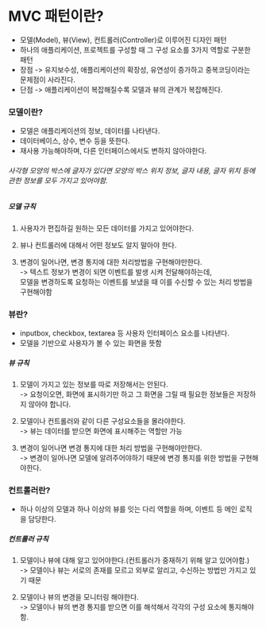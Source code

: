 # MVC 패턴이란?
* 모델(Model), 뷰(View), 컨트롤러(Controller)로 이루어진 디자인 패턴
* 하나의 애플리케이션, 프로젝트를 구성할 때 그 구성 요소를 3가지 역할로 구분한 패턴
* 장점 -> 유지보수성, 애플리케이션의 확장성, 유연성이 증가하고 중복코딩이라는 문제점이 사라진다.
* 단점 -> 애플리케이션이 복잡해질수록 모델과 뷰의 관계가 복잡해진다.

### 모델이란?
* 모델은 애플리케이션의 정보, 데이터를 나타낸다.
* 데이터베이스, 상수, 변수 등을 뜻한다.
* 재사용 가능해야하며, 다른 인터페이스에서도 변하지 않아야한다.
###### 사각형 모양의 박스에 글자가 있다면 모양의 박스 위치 정보, 글자 내용, 글자 위치 등에 관한 정보를 모두 가지고 있어야함.

##### 모델 규칙
1. 사용자가 편집하길 원하는 모든 데이터를 가지고 있어야한다.
 
2. 뷰나 컨트롤러에 대해서 어떤 정보도 알지 말아야 한다.
 
3. 변경이 일어나면, 변경 통지에 대한 처리방법을 구현해야만한다.   
-> 텍스트 정보가 변경이 되면 이벤트를 발생 시켜 전달해야하는데,   
   모델을 변경하도록 요청하는 이벤트를 보냈을 때 이를 수신할 수 있는 처리 방법을 구현해야함

### 뷰란?
* inputbox, checkbox, textarea 등 사용자 인터페이스 요소를 나타낸다.
* 모델을 기반으로 사용자가 볼 수 있는 화면을 뜻함

##### 뷰 규칙
1. 모델이 가지고 있는 정보를 따로 저장해서는 안된다.   
-> 요청이오면, 화면에 표시하기만 하고 그 화면을 그릴 때 필요한 정보들은 저장하지 않아야 합니다.

2. 모델이나 컨트롤러와 같이 다른 구성요소들을 몰라야한다.   
-> 뷰는 데이터를 받으면 화면에 표시해주는 역할만 가능

3. 변경이 일어나면 변경 통지에 대한 처리 방법을 구현해야만한다.   
-> 변경이 일어나면 모델에 알려주어야하기 때문에 변경 통지를 위한 방법을 구현해야한다.

### 컨트롤러란?
* 하나 이상의 모델과 하나 이상의 뷰를 잇는 다리 역할을 하며, 이벤트 등 메인 로직을 담당한다.

##### 컨트롤러 규칙
1. 모델이나 뷰에 대해 알고 있어야한다.(컨트롤러가 중재하기 위해 알고 있어야함.)   
-> 모델이나 뷰는 서로의 존재를 모르고 외부로 알리고, 수신하는 방법만 가지고 있기 때문

2. 모델이나 뷰의 변경을 모니터링 해야한다.   
-> 모델이나 뷰의 변경 통지를 받으면 이를 해석해서 각각의 구성 요소에 통지해야함.
